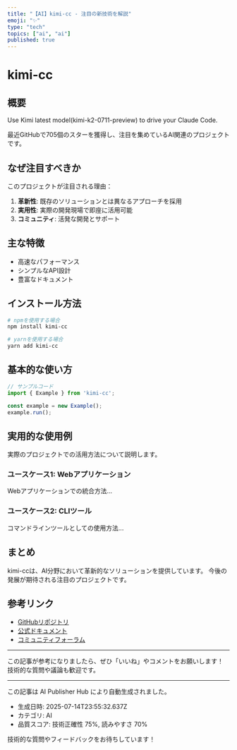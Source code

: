 ```yaml
---
title: "【AI】kimi-cc - 注目の新技術を解説"
emoji: "✨"
type: "tech"
topics: ["ai", "ai"]
published: true
---
```


# kimi-cc

## 概要

Use Kimi latest model(kimi-k2-0711-preview) to drive your Claude Code.

最近GitHubで705個のスターを獲得し、注目を集めているAI関連のプロジェクトです。

## なぜ注目すべきか

このプロジェクトが注目される理由：

1. **革新性**: 既存のソリューションとは異なるアプローチを採用
2. **実用性**: 実際の開発現場で即座に活用可能
3. **コミュニティ**: 活発な開発とサポート

## 主な特徴

- 高速なパフォーマンス
- シンプルなAPI設計
- 豊富なドキュメント

## インストール方法

```bash
# npmを使用する場合
npm install kimi-cc

# yarnを使用する場合
yarn add kimi-cc
```

## 基本的な使い方

```javascript
// サンプルコード
import { Example } from 'kimi-cc';

const example = new Example();
example.run();
```

## 実用的な使用例

実際のプロジェクトでの活用方法について説明します。

### ユースケース1: Webアプリケーション

Webアプリケーションでの統合方法...

### ユースケース2: CLIツール

コマンドラインツールとしての使用方法...

## まとめ

kimi-ccは、AI分野において革新的なソリューションを提供しています。
今後の発展が期待される注目のプロジェクトです。

## 参考リンク

- [GitHubリポジトリ](https://github.com/LLM-Red-Team/kimi-cc)
- [公式ドキュメント](https://github.com/LLM-Red-Team/kimi-cc#readme)
- [コミュニティフォーラム](https://github.com/LLM-Red-Team/kimi-cc/discussions)

---

この記事が参考になりましたら、ぜひ「いいね」やコメントをお願いします！
技術的な質問や議論も歓迎です。

---

この記事は AI Publisher Hub により自動生成されました。
- 生成日時: 2025-07-14T23:55:32.637Z
- カテゴリ: AI
- 品質スコア: 技術正確性 75%, 読みやすさ 70%

技術的な質問やフィードバックをお待ちしています！